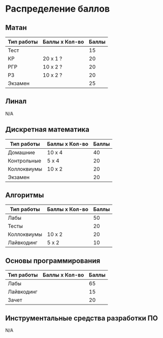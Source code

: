 # Распределение баллов

## Матан
| Тип работы | Баллы x Кол-во | Баллы |
|------------|----------------|-------|
| Тест       |                |   15  |
| КР         | 20 x 1 ?       |   20  |
| РГР        | 10 x 2 ?       |   20  |
| РЗ         | 10 x 2 ?       |   20  |
| Экзамен    |                |   25  |

## Линал
N/A

## Дискретная математика
| Тип работы  | Баллы x Кол-во | Баллы |
|-------------|----------------|-------|
| Домашние    | 10 x 4         | 40    |
| Контрольные | 5 x 4          |   20  |
| Коллоквиумы | 10 x 2         |   20  |
| Экзамен     |                | 20    |

## Алгоритмы
| Тип работы  | Баллы x Кол-во | Баллы |
|-------------|----------------|-------|
| Лабы        |                |   50  |
| Тесты       |                |   20  |
| Коллоквиумы | 10 x 2         |   20  |
| Лайвкодинг  | 5 x 2          |   10  |

## Основы программирования
| Тип работы | Баллы x Кол-во | Баллы |
|------------|----------------|-------|
| Лабы       |                |   65  |
| Лайвкодинг |                |   15  |
| Зачет      |                |   20  |

## Инструментальные средства разработки ПО
N/A
